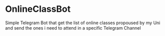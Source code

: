 # OnlineClassBot
Simple Telegram Bot that get the list of online classes propoused by my Uni and send the ones i need to attend in a specific Telegram Channel
